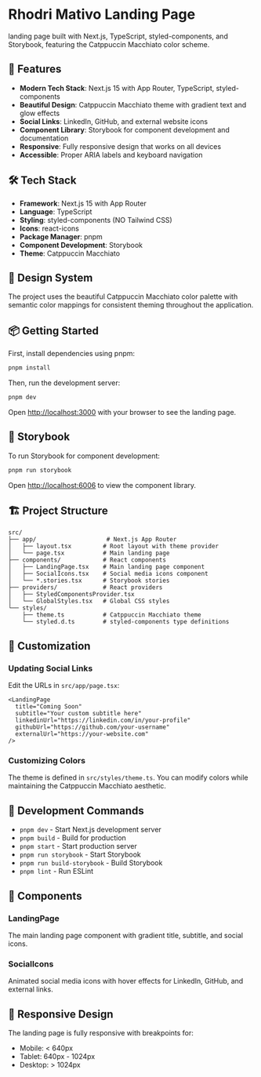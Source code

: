 # Rhodri Mativo Landing Page

landing page built with Next.js, TypeScript, styled-components, and Storybook, featuring the Catppuccin Macchiato color scheme.

## 🚀 Features

- **Modern Tech Stack**: Next.js 15 with App Router, TypeScript, styled-components
- **Beautiful Design**: Catppuccin Macchiato theme with gradient text and glow effects
- **Social Links**: LinkedIn, GitHub, and external website icons
- **Component Library**: Storybook for component development and documentation
- **Responsive**: Fully responsive design that works on all devices
- **Accessible**: Proper ARIA labels and keyboard navigation

## 🛠️ Tech Stack

- **Framework**: Next.js 15 with App Router
- **Language**: TypeScript
- **Styling**: styled-components (NO Tailwind CSS)
- **Icons**: react-icons
- **Package Manager**: pnpm
- **Component Development**: Storybook
- **Theme**: Catppuccin Macchiato

## 🎨 Design System

The project uses the beautiful Catppuccin Macchiato color palette with semantic color mappings for consistent theming throughout the application.

## 📦 Getting Started

First, install dependencies using pnpm:

```bash
pnpm install
```

Then, run the development server:

```bash
pnpm dev
```

Open [http://localhost:3000](http://localhost:3000) with your browser to see the landing page.

## 📖 Storybook

To run Storybook for component development:

```bash
pnpm run storybook
```

Open [http://localhost:6006](http://localhost:6006) to view the component library.

## 🏗️ Project Structure

```
src/
├── app/                    # Next.js App Router
│   ├── layout.tsx         # Root layout with theme provider
│   └── page.tsx           # Main landing page
├── components/            # React components
│   ├── LandingPage.tsx    # Main landing page component
│   ├── SocialIcons.tsx    # Social media icons component
│   └── *.stories.tsx      # Storybook stories
├── providers/             # React providers
│   ├── StyledComponentsProvider.tsx
│   └── GlobalStyles.tsx   # Global CSS styles
└── styles/
    ├── theme.ts           # Catppuccin Macchiato theme
    └── styled.d.ts        # styled-components type definitions
```

## 🎯 Customization

### Updating Social Links

Edit the URLs in `src/app/page.tsx`:

```tsx
<LandingPage
  title="Coming Soon"
  subtitle="Your custom subtitle here"
  linkedinUrl="https://linkedin.com/in/your-profile"
  githubUrl="https://github.com/your-username"
  externalUrl="https://your-website.com"
/>
```

### Customizing Colors

The theme is defined in `src/styles/theme.ts`. You can modify colors while maintaining the Catppuccin Macchiato aesthetic.

## 🧪 Development Commands

- `pnpm dev` - Start Next.js development server
- `pnpm build` - Build for production
- `pnpm start` - Start production server
- `pnpm run storybook` - Start Storybook
- `pnpm run build-storybook` - Build Storybook
- `pnpm lint` - Run ESLint

## 🌟 Components

### LandingPage
The main landing page component with gradient title, subtitle, and social icons.

### SocialIcons
Animated social media icons with hover effects for LinkedIn, GitHub, and external links.

## 📱 Responsive Design

The landing page is fully responsive with breakpoints for:
- Mobile: < 640px
- Tablet: 640px - 1024px
- Desktop: > 1024px
